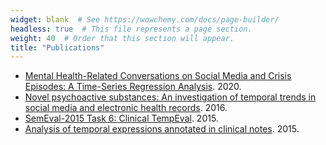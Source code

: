 ```yaml
---
widget: blank  # See https://wowchemy.com/docs/page-builder/
headless: true  # This file represents a page section.
weight: 40  # Order that this section will appear.
title: "Publications"
---
```

* [Mental Health-Related Conversations on Social Media and Crisis Episodes: A Time-Series Regression Analysis](/publication/mentalhealthrelatedconversationsonsocialmediaandcrisisepisodesatimeseriesregressionanalysis/). 2020. 
* [Novel psychoactive substances: An investigation of temporal trends in social media and electronic health records](/publication/novelpsychoactive/). 2016.
* [SemEval-2015 Task 6: Clinical TempEval](/publication/clinte15/). 2015.
* [Analysis of temporal expressions annotated in clinical notes](/publication/clinicaltimex/). 2015.